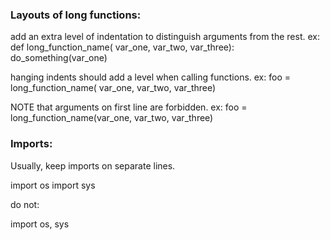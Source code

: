 ### Layouts of long functions:
add an extra level of indentation to distinguish arguments from the rest.
  ex:
  def long_function_name(
          var_one, var_two,
          var_three):
      do_something(var_one)

hanging indents should add a level when calling functions.
  ex:
  foo = long_function_name(
      var_one, var_two,
      var_three)
      
  NOTE that arguments on first line are forbidden.
  ex:
  foo = long_function_name(var_one, var_two,
      var_three)
  
### Imports:
Usually, keep imports on separate lines.

  import os
  import sys
  
  do not:
  
  import os, sys
  
 

